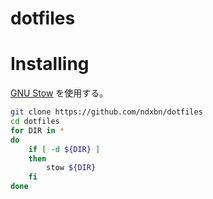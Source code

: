 # dotfiles

# Installing
[GNU Stow](https://www.gnu.org/software/stow/) を使用する。

```bash
git clone https://github.com/ndxbn/dotfiles
cd dotfiles
for DIR in *
do
    if [ -d ${DIR} ]
    then
        stow ${DIR}
    fi
done
```
